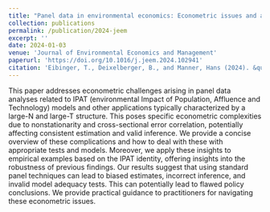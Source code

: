 ```yaml
---
title: "Panel data in environmental economics: Econometric issues and applications to IPAT models"
collection: publications
permalink: /publication/2024-jeem
excerpt: ''
date: 2024-01-03
venue: 'Journal of Environmental Economics and Management'
paperurl: 'https://doi.org/10.1016/j.jeem.2024.102941'
citation: 'Eibinger, T., Deixelberger, B., and Manner, Hans (2024). &quot;Panel data in environmental economics: Econometric issues and applications to IPAT models.&quot; <i>Journal of Environmental Economics and Management</i>. 125(2024).'
---
```

This paper addresses econometric challenges arising in panel data analyses related to IPAT (environmental Impact of Population, Affluence and Technology) models and other applications typically characterized by a large-N and large-T structure. This poses specific econometric complexities due to nonstationarity and cross-sectional error correlation, potentially affecting consistent estimation and valid inference. We provide a concise overview of these complications and how to deal with these with appropriate tests and models. Moreover, we apply these insights to empirical examples based on the IPAT identity, offering insights into the robustness of previous findings. Our results suggest that using standard panel techniques can lead to biased estimates, incorrect inference, and invalid model adequacy tests. This can potentially lead to flawed policy conclusions. We provide practical guidance to practitioners for navigating these econometric issues.

